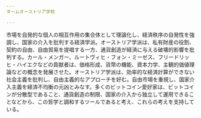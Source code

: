 ```yaml
---
タームオーストリア学校

---
```

市場を自発的な個人の相互作用の集合体として理論化し、経済秩序の自発性を強調し、国家の介入を批判する経済学派。オーストリア学派は、私有財産の役割、契約の自由、自由貿易を提唱する一方、通貨創造が経済に与える破壊的影響を批判する。カール・メンガー、ルートヴィヒ・フォン・ミーゼス、フリードリッヒ・ハイエクなどの貢献者は、価格形成、貨幣の機能、資本力学、主観的価値理論などの概念を発展させた。オーストリア学派は、効率的な経済計算ができない社会主義を批判し、自由主義的なアプローチを好む。自由市場を重視し、国家介入主義を経済不均衡の元凶とみなす。多くのビットコイン愛好家は、ビットコインが分散型であること、通貨創造の制限、国家の介入から独立して運用できることなどから、この哲学と調和するツールであると考え、これらの考えを支持している。